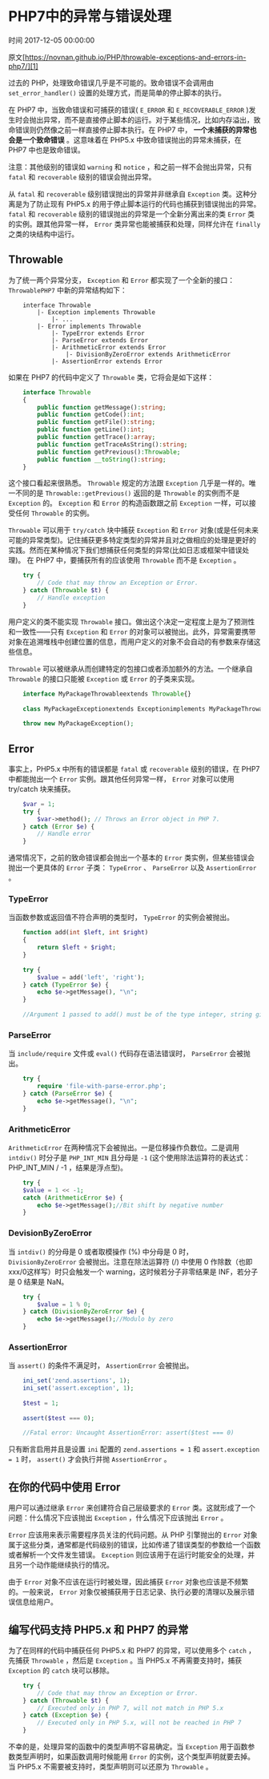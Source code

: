 # PHP7中的异常与错误处理

 时间 2017-12-05 00:00:00  

原文[https://novnan.github.io/PHP/throwable-exceptions-and-errors-in-php7/][1]


过去的 PHP，处理致命错误几乎是不可能的。致命错误不会调用由 `set_error_handler()` 设置的处理方式，而是简单的停止脚本的执行。 

在 PHP7 中，当致命错误和可捕获的错误( `E_ERROR` 和 `E_RECOVERABLE_ERROR` )发生时会抛出异常，而不是直接停止脚本的运行。对于某些情况，比如内存溢出，致命错误则仍然像之前一样直接停止脚本执行。在 PHP7 中， **一个未捕获的异常也会是一个致命错误** 。这意味着在 PHP5.x 中致命错误抛出的异常未捕获，在 PHP7 中也是致命错误。 

注意：其他级别的错误如 `warning` 和 `notice` ，和之前一样不会抛出异常，只有 `fatal` 和 `recoverable` 级别的错误会抛出异常。 

从 `fatal` 和 `recoverable` 级别错误抛出的异常并非继承自 `Exception` 类。这种分离是为了防止现有 PHP5.x 的用于停止脚本运行的代码也捕获到错误抛出的异常。 `fatal` 和 `recoverable` 级别的错误抛出的异常是一个全新分离出来的类 `Error` 类的实例。跟其他异常一样， `Error` 类异常也能被捕获和处理，同样允许在 `finally` 之类的块结构中运行。 

## Throwable 

为了统一两个异常分支， `Exception` 和 `Error` 都实现了一个全新的接口： `ThrowablePHP7` 中新的异常结构如下：

```
    interface Throwable
        |- Exception implements Throwable
            |- ...
        |- Error implements Throwable
            |- TypeError extends Error
            |- ParseError extends Error
            |- ArithmeticError extends Error
                |- DivisionByZeroError extends ArithmeticError
            |- AssertionError extends Error
```

如果在 PHP7 的代码中定义了 `Throwable` 类，它将会是如下这样： 

```php
    interface Throwable
    {
        public function getMessage():string;
        public function getCode():int;
        public function getFile():string;
        public function getLine():int;
        public function getTrace():array;
        public function getTraceAsString():string;
        public function getPrevious():Throwable;
        public function __toString():string;
    }
```

这个接口看起来很熟悉。 `Throwable` 规定的方法跟 `Exception` 几乎是一样的。唯一不同的是 `Throwable::getPrevious()` 返回的是 `Throwable` 的实例而不是 `Exception` 的。 `Exception` 和 `Error` 的构造函数跟之前 `Exception` 一样，可以接受任何 `Throwable` 的实例。 

`Throwable` 可以用于 `try/catch` 块中捕获 `Exception` 和 `Error` 对象(或是任何未来可能的异常类型)。记住捕获更多特定类型的异常并且对之做相应的处理是更好的实践。然而在某种情况下我们想捕获任何类型的异常(比如日志或框架中错误处理)。 在 PHP7 中，要捕获所有的应该使用 `Throwable` 而不是 `Exception` 。 

```php
    try {
        // Code that may throw an Exception or Error.
    } catch (Throwable $t) {
        // Handle exception
    }
```

用户定义的类不能实现 `Throwable` 接口。做出这个决定一定程度上是为了预测性和一致性——只有 `Exception` 和 `Error` 的对象可以被抛出。此外，异常需要携带对象在追溯堆栈中创建位置的信息，而用户定义的对象不会自动的有参数来存储这些信息。 

`Throwable` 可以被继承从而创建特定的包接口或者添加额外的方法。一个继承自 `Throwable` 的接口只能被 `Exception` 或 `Error` 的子类来实现。 

```php
    interface MyPackageThrowableextends Throwable{}
    
    class MyPackageExceptionextends Exceptionimplements MyPackageThrowable{}
    
    throw new MyPackageException();
```

## Error 

事实上，PHP5.x 中所有的错误都是 `fatal` 或 `recoverable` 级别的错误，在 PHP7 中都能抛出一个 `Error` 实例。跟其他任何异常一样， `Error` 对象可以使用 try/catch 块来捕获。 

```php
    $var = 1;
    try {
        $var->method(); // Throws an Error object in PHP 7.
    } catch (Error $e) {
        // Handle error
    }
```

通常情况下，之前的致命错误都会抛出一个基本的 `Error` 类实例，但某些错误会抛出一个更具体的 `Error` 子类： `TypeError` 、 `ParseError` 以及 `AssertionError` 。 

### TypeError 

当函数参数或返回值不符合声明的类型时， `TypeError` 的实例会被抛出。 

```php
    function add(int $left, int $right)
    {
        return $left + $right;
    }
    
    try {
        $value = add('left', 'right');
    } catch (TypeError $e) {
        echo $e->getMessage(), "\n";
    }
    
    //Argument 1 passed to add() must be of the type integer, string given
```

### ParseError 

当 `include/require` 文件或 `eval()` 代码存在语法错误时， `ParseError` 会被抛出。 

```php
    try {
        require 'file-with-parse-error.php';
    } catch (ParseError $e) {
        echo $e->getMessage(), "\n";
    }
```

### ArithmeticError 

`ArithmeticError` 在两种情况下会被抛出。一是位移操作负数位。二是调用 `intdiv()` 时分子是 `PHP_INT_MIN` 且分母是 `-1` (这个使用除法运算符的表达式： PHP_INT_MIN / -1 ，结果是浮点型)。 

```php
    try {
    $value = 1 << -1;
    catch (ArithmeticError $e) {
        echo $e->getMessage();//Bit shift by negative number
    }
```

### DevisionByZeroError 

当 `intdiv()` 的分母是 0 或者取模操作 (%) 中分母是 0 时， `DivisionByZeroError` 会被抛出。注意在除法运算符 (/) 中使用 0 作除数（也即xxx/0这样写）时只会触发一个 warning，这时候若分子非零结果是 INF，若分子是 0 结果是 NaN。 

```php
    try {
        $value = 1 % 0;
    } catch (DivisionByZeroError $e) {
        echo $e->getMessage();//Modulo by zero
    }
```

### AssertionError 

当 `assert()` 的条件不满足时， `AssertionError` 会被抛出。 

```php
    ini_set('zend.assertions', 1);
    ini_set('assert.exception', 1);
    
    $test = 1;
    
    assert($test === 0);
    
    //Fatal error: Uncaught AssertionError: assert($test === 0)
```

只有断言启用并且是设置 `ini` 配置的 `zend.assertions = 1` 和 `assert.exception = 1` 时， `assert()` 才会执行并抛 `AssertionError` 。 

## 在你的代码中使用 Error 

用户可以通过继承 `Error` 来创建符合自己层级要求的 `Error` 类。这就形成了一个问题：什么情况下应该抛出 `Exception` ，什么情况下应该抛出 `Error` 。 

`Error` 应该用来表示需要程序员关注的代码问题。从 PHP 引擎抛出的 `Error` 对象属于这些分类，通常都是代码级别的错误，比如传递了错误类型的参数给一个函数或者解析一个文件发生错误。 `Exception` 则应该用于在运行时能安全的处理，并且另一个动作能继续执行的情况。 

由于 `Error` 对象不应该在运行时被处理，因此捕获 `Error` 对象也应该是不频繁的。一般来说， `Error` 对象仅被捕获用于日志记录、执行必要的清理以及展示错误信息给用户。 

## 编写代码支持 PHP5.x 和 PHP7 的异常 

为了在同样的代码中捕获任何 PHP5.x 和 PHP7 的异常，可以使用多个 `catch` ，先捕获 `Throwable` ，然后是 `Exception` 。当 PHP5.x 不再需要支持时，捕获 `Exception` 的 `catch` 块可以移除。 

```php
    try {
        // Code that may throw an Exception or Error.
    } catch (Throwable $t) {
        // Executed only in PHP 7, will not match in PHP 5.x
    } catch (Exception $e) {
        // Executed only in PHP 5.x, will not be reached in PHP 7
    }
```

不幸的是，处理异常的函数中的类型声明不容易确定。当 `Exception` 用于函数参数类型声明时，如果函数调用时候能用 `Error` 的实例，这个类型声明就要去掉。当 PHP5.x 不需要被支持时，类型声明则可以还原为 `Throwable` 。


[1]: https://novnan.github.io/PHP/throwable-exceptions-and-errors-in-php7/
